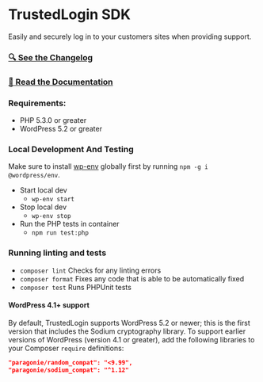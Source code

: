 # TrustedLogin SDK
Easily and securely log in to your customers sites when providing support.

### [🔍 See the Changelog](https://github.com/trustedlogin/client/blob/main/CHANGELOG.md)

### [📖 Read the Documentation](https://trustedlogin.github.io/docs/Client/intro)

### Requirements:

- PHP 5.3.0 or greater
- WordPress 5.2 or greater

### Local Development And Testing

Make sure to install [wp-env](https://developer.wordpress.org/block-editor/reference-guides/packages/packages-env/) globally first by running `npm -g i @wordpress/env`.

- Start local dev
	- `wp-env start`
- Stop local dev
	- `wp-env stop`
- Run the PHP tests in container
	- `npm run test:php`

### Running linting and tests

- `composer lint` Checks for any linting errors
- `composer format` Fixes any code that is able to be automatically fixed
- `composer test` Runs PHPUnit tests

#### WordPress 4.1+ support

By default, TrustedLogin supports WordPress 5.2 or newer; this is the first version that includes the Sodium cryptography library. To support earlier versions of WordPress (version 4.1 or greater), add the following libraries to your Composer `require` definitions:

```json
"paragonie/random_compat": "<9.99",
"paragonie/sodium_compat": "^1.12"
```
